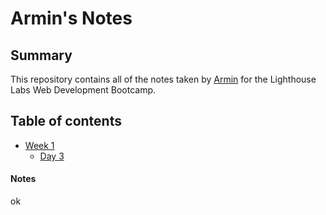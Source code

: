 # Armin's Notes
## Summary 
This repository contains all of the notes taken by [Armin](https://github.com/parniaa) for the Lighthouse Labs Web Development Bootcamp.

## Table of contents
* [Week 1](/Week_1)
  * [Day 3](/Week_1/Day_3)

#### Notes
ok
